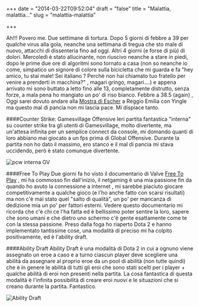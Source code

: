 +++
date = "2014-03-22T09:52:04"
draft = "false"
title = "Malattia, malattia..."
slug = "malattia-malattia"

+++

Ah!!! Povero me. Due settimane di tortura. Dopo 5 giorni di febbre a 39 per qualche virus alla gola, neanche una settimana di tregua che  sto male di nuovo, attacchi di dissenteria fino ad  oggi. Altri 4 giorni (e forse di più) di dolori. Mercoledì è stato allucinante, non riuscivo neanche a stare in piedi, dopo le prime due ore di algoritmi sono tornato a casa (non so neanche io come, simpatico un signore di colore sulla bicicletta che mi guarda e fa "hey amico, tu stai male! Sei italiano ? Perchè non hai chiamato tuo fratello per venire a prenderti in macchina?" , magari gringo, magari....) e appena arrivato mi sono buttato a letto fino alle 13, completamente distrutto, senza forze, a mala pena ho mangiato un po' di riso bianco. Febbre a 38.5 (again) , Oggi sarei dovuto andare alla [Mostra di Escher](http://www.palazzomagnani.it/2013/07/lenigma-escher/) a Reggio Emilia con Yingle ma questo mal di pancia non mi lascia pace. Mi dispiace tanto. 

####Counter Strike: Gamesvillage Offensive
Ieri partita fantastica "interna" su counter strike  tra gli utenti di Gamesvillage, molto divertente, ma un'attesa infinita per un semplice connect da console, mi domando quanti di loro abbiano mai giocato a un fps prima di Global Offensive. Durante la partita non ho dato il massimo, ero stanco e il mal di pancia mi stava uccidendo, però è stato comunque divertente. 

![pcw interna GV](http://i.imgur.com/ppySP8E.jpg)

####Free To Play
Due giorni fa ho visto il documentario di Valve [Free To Play](http://www.freetoplaythemovie.com/) , mi ha commosso fin dall'inizio, il netgaming è una mia passione fin da quando ho avuto la connessione a internet , mi sarebbe piaciuto giocare competitivamente a qualche gioco (e l'ho anche fatto con scarsi risultati) ma non c'è mai stato quel "salto di qualità", un po' per mancanza di dedizione mia un po' per fattori esterni. Vedere questo documentario mi ricorda che c'è chi ce l'ha fatta ed è bellissimo poter sentire la loro, sapere che sono umani e che dietro uno schermo c'è gente esattamente come te con la stessa passione. Preso dalla foga ho riaperto Dota 2 e hanno implementato tantissime cose, una modalità di preciso mi ha colpito positivamente, ed è l'ability draft. 

####Ability Draft
Ability Draft è una modalità di Dota 2 in cui a ognuno viene assegnato un eroe a caso e a turno ciascun player deve scegliere una abilità da assegnare al proprio eroe da un pool di abilità (non tutte quindi) che è in genere le abilità di tutti gli eroi che sono stati scelti per i player + qualche abilità di eroi non presenti nella partita. La cosa fantastica di questa modalità è l'infinita possibilità di creare eroi *nuovi* e le situazioni che si creano durante la partita. Fantastico. 

![Ability Draft](http://s18.postimg.org/a9rjjamft/Untitled.png)